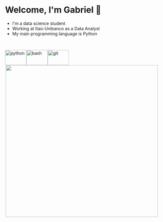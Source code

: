 # Welcome,  I'm Gabriel :wave: 

- I'm a data science student
- Working at Itaú-Unibanco as a Data Analyst
- My main programming language is Python

<br />

<p align="left">
<img src="https://www.vectorlogo.zone/logos/python/python-icon.svg" alt="python" width="50" height="50" style="border:0px;margin:0px;float:left;width:70px;" /> 
<img src="https://www.vectorlogo.zone/logos/gnu_bash/gnu_bash-icon.svg" alt="bash" width="50" height="50" style="border:0px;margin:0px;float:left;width:70px;" /> 
<img src="https://www.vectorlogo.zone/logos/git-scm/git-scm-icon.svg" alt="git" width="50" height="50"style="border:0px;margin:0px;float:left;width:70px;" />
</p> 

<p align = "center">
  <img src="https://github-readme-streak-stats.herokuapp.com?user=Gartarok&hide_border=true" width=500>
</p>
